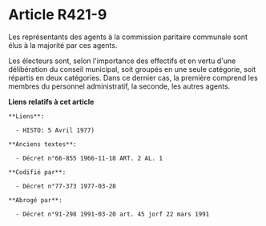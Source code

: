 # Article R421-9

Les représentants des agents à la commission paritaire communale sont élus à la majorité par ces agents.

Les électeurs sont, selon l'importance des effectifs et en vertu d'une délibération du conseil municipal, soit groupés en une
seule catégorie, soit répartis en deux catégories. Dans ce dernier cas, la première comprend les membres du personnel
administratif, la seconde, les autres agents.

**Liens relatifs à cet article**

	**Liens**:

	  - HISTO: 5 Avril 1977)

	**Anciens textes**:

	  - Décret n°66-855 1966-11-18 ART. 2 AL. 1

	**Codifié par**:

	  - Décret n°77-373 1977-03-28

	**Abrogé par**:

	  - Décret n°91-298 1991-03-20 art. 45 jorf 22 mars 1991
